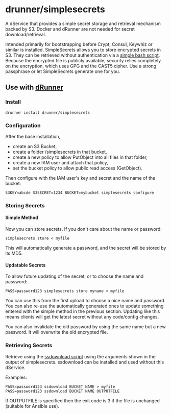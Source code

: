 # drunner/simplesecrets
A dService that provides a simple secret storage and retrieval mechanism backed by S3.
Docker and dRunner are not needed for secret download/retrieval.

Intended primarily for bootstrapping before Crypt, Consul, Keywhiz or similar is installed.
SimpleSecrets allows you to store encrypted secrets in S3. They can be retrieved without
authentication via a [simple bash script](https://raw.github.com/j842/scripts/master/ssdownload).
Because the encrypted file is publicly available, security relies completely on the encryption,
which uses GPG and the CAST5 cipher. Use a strong passphrase or let SimpleSecrets generate one for you.

## Use with [dRunner](https://github.com/j842/drunner)

### Install

```
drunner install drunner/simplesecrets
```

### Configuration

After the base installation,
* create an S3 Bucket,
* create a folder /simplesecrets in that bucket,
* create a new policy to allow PutObject into all files in that folder,
* create a new IAM user and attach that policy,
* set the bucket policy to allow public read access (GetObject).

Then configure with the IAM user's key and secret and the name of the bucket:
```
S3KEY=abcde S3SECRET=1234 BUCKET=mybucket simplesecrets configure
```

### Storing Secrets

#### Simple Method
Now you can store secrets. If you don't care about the name or password:
```
simplesecrets store < myfile
```
This will automatically generate a password, and the secret will be stored by its MD5.

#### Updatable Secrets
To allow future updating of the secret, or to choose the name and password:
```
PASS=password123 simplesecrets store myname < myfile
```
You can use this from the first upload to choose a nice name and password.
You can also re-use the automatically generated ones to update something entered with
the simple method in the previous section.
Updating like this means clients will get the latest secret without any code/config changes.

You can also invalidate the old password by using the same name but a new password.
It will overwrite the old encrypted file.

### Retrieving Secrets
Retrieve using the [ssdownload script](https://drunner.s3.amazonaws.com/ssdownload)
using the arguments shown in the output of simplesecrets.
ssdownload can be installed and used without this dService.

Examples:
```
PASS=password123 ssdownload BUCKET NAME > myfile
PASS=password123 ssdownload BUCKET NAME OUTPUTFILE
```
If OUTPUTFILE is specified then the exit code is 3 if the file is unchanged (suitable for Ansible use).
